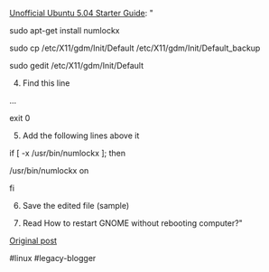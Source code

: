 <!--
date: '2005-04-29'
published: true
slug: 2005-04-how-to-turn-on-num-lock-on-gnome_29
time_to_read: 5
title: How to turn on Num Lock on GNOME startup?
-->

[Unofficial Ubuntu 5.04 Starter Guide](http://www.ubuntuguide.org/#numlockx): "  
  
  
sudo apt-get install numlockx  
  
sudo cp /etc/X11/gdm/Init/Default /etc/X11/gdm/Init/Default\_backup  
  
sudo gedit /etc/X11/gdm/Init/Default  
  
  
 4. Find this line  
  
  
...  
  
exit 0  
  
  
 5. Add the following lines above it  
  
  
if [ -x /usr/bin/numlockx ]; then  
  
 /usr/bin/numlockx on  
  
fi  
  
  
 6. Save the edited file (sample)  
  
 7. Read How to restart GNOME without rebooting computer?"

[Original post](https://ysfk.blogspot.com/2005/04/how-to-turn-on-num-lock-on-gnome_29.html)

#linux #legacy-blogger 